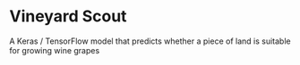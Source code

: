 # Vineyard Scout
A Keras / TensorFlow model that predicts whether a piece of land is suitable for growing wine grapes

